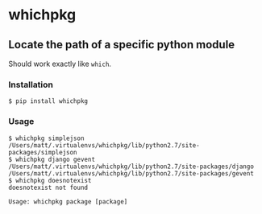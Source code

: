# whichpkg
## Locate the path of a specific python module
Should work exactly like `which`.

### Installation
`$ pip install whichpkg`

### Usage
```
$ whichpkg simplejson
/Users/matt/.virtualenvs/whichpkg/lib/python2.7/site-packages/simplejson
$ whichpkg django gevent
/Users/matt/.virtualenvs/whichpkg/lib/python2.7/site-packages/django
/Users/matt/.virtualenvs/whichpkg/lib/python2.7/site-packages/gevent
$ whichpkg doesnotexist
doesnotexist not found
```
```
Usage: whichpkg package [package]
```
